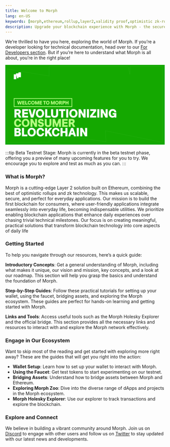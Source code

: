 ```yaml
---
title: Welcome to Morph
lang: en-US
keywords: [morph,ethereum,rollup,layer2,validity proof,optimistic zk-rollup]
description: Upgrade your blockchain experience with Morph - the secure decentralized, cost0efficient, and high-performing optimistic zk-rollup solution. Try it now!
---
```


We’re thrilled to have you here, exploring the world of Morph. If you’re a developer looking for technical documentation, head over to our [For Developers section](../build-on-morph/0-developer-navigation-page.md). But if you’re here to understand what Morph is all about, you’re in the right place!

![userpage](../../assets/docs/about/userpage.png)

:::tip
Beta Testnet Stage: Morph is currently in the beta testnet phase, offering you a preview of many upcoming features for you to try. We encourage you to explore and test as much as you can.
:::

### What is Morph?

Morph is a cutting-edge Layer 2 solution built on Ethereum, combining the best of optimistic rollups and zk technology. This makes us scalable, secure, and perfect for everyday applications. Our mission is to build the first blockchain for consumers, where user-friendly applications integrate seamlessly into everyday life, becoming indispensable utilities. We prioritize enabling blockchain applications that enhance daily experiences over chasing trivial technical milestones. Our focus is on creating meaningful, practical solutions that transform blockchain technology into core aspects of daily life

### Getting Started

To help you navigate through our resources, here’s a quick guide:

**Introductory Concepts**: Get a general understanding of Morph, including what makes it unique, our vision and mission, key concepts, and a look at our roadmap. This section will help you grasp the basics and understand the foundation of Morph.

**Step-by-Step Guides**: Follow these practical tutorials for setting up your wallet, using the faucet, bridging assets, and exploring the Morph ecosystem. These guides are perfect for hands-on learning and getting started with Morph.

**Links and Tools**: Access useful tools such as the Morph Holesky Explorer and the official bridge. This section provides all the necessary links and resources to interact with and explore the Morph network effectively.

### Engage in Our Ecosystem

Want to skip most of the reading and get started with exploring more right away? These are the guides that will get you right into the action:

- **Wallet Setup**: Learn how to set up your wallet to interact with Morph.
- **Using the Faucet**: Get test tokens to start experimenting on our testnet.
- **Bridging Assets**: Understand how to bridge assets between Morph and Ethereum.
- **Exploring Morph Zoo**: Dive into the diverse range of dApps and projects in the Morph ecosystem.
- **Morph Holesky Explorer**: Use our explorer to track transactions and explore the blockchain.

### Explore and Connect

We believe in building a vibrant community around Morph. Join us on [Discord](https://discord.com/invite/5SmG4yhzVZ) to engage with other users and follow us on [Twitter](https://twitter.com/Morphl2) to stay updated with our latest news and developments.




